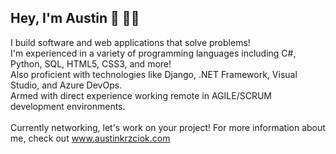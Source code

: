 ## Hey, I'm Austin 👋 :man_technologist:


I build software and web applications that solve problems!<br>
I'm experienced in a variety of programming languages including C#, Python, SQL, HTML5, CSS3, and more!<br>
Also proficient with technologies like Django, .NET Framework, Visual Studio, and Azure DevOps.<br>
Armed with direct experience working remote in AGILE/SCRUM development environments.<br>
<br>
Currently networking, let's work on your project! For more information about me, check out www.austinkrzciok.com 




<!--
**Kazooka503/Kazooka503** is a ✨ _special_ ✨ repository because its `README.md` (this file) appears on your GitHub profile.

Here are some ideas to get you started:

- 🔭 I’m currently working on ...
- 🌱 I’m currently learning ...
- 👯 I’m looking to collaborate on ...
- 🤔 I’m looking for help with ...
- 💬 Ask me about ...
- 📫 How to reach me: ...
- 😄 Pronouns: ...
- ⚡ Fun fact: ...
-->
